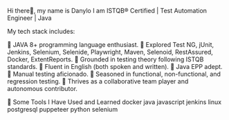 Hi there👋, my name is Danylo
I am ISTQB® Certified | Test Automation Engineer | Java

My tech stack includes:

🎯 JAVA 8+ programming language enthusiast.
🎯 Explored Test NG, jUnit, Jenkins, Selenium, Selenide, Playwright, Maven, Selenoid, RestAssured, Docker, ExtentReports.
🎯 Grounded in testing theory following ISTQB standards.
🎯 Fluent in English (both spoken and written).
🎯 Java EPP adept.
🎯 Manual testing aficionado.
🎯 Seasoned in functional, non-functional, and regression testing.
🎯 Thrives as a collaborative team player and autonomous contributor.

🚀  Some Tools I Have Used and Learned
docker java javascript jenkins linux postgresql puppeteer python selenium
